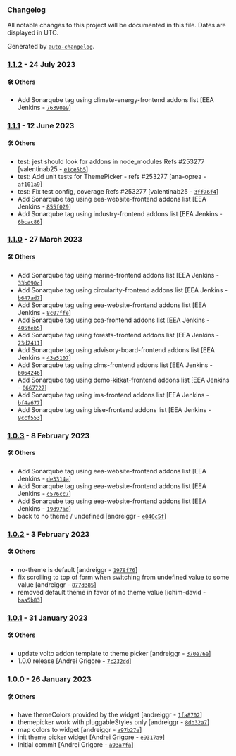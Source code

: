 ### Changelog

All notable changes to this project will be documented in this file. Dates are displayed in UTC.

Generated by [`auto-changelog`](https://github.com/CookPete/auto-changelog).

### [1.1.2](https://github.com/eea/volto-widget-theme-picker/compare/1.1.1...1.1.2) - 24 July 2023

#### :hammer_and_wrench: Others

- Add Sonarqube tag using climate-energy-frontend addons list [EEA Jenkins - [`76390e9`](https://github.com/eea/volto-widget-theme-picker/commit/76390e9e50474297312c34e51b66209b0febfae1)]
### [1.1.1](https://github.com/eea/volto-widget-theme-picker/compare/1.1.0...1.1.1) - 12 June 2023

#### :hammer_and_wrench: Others

- test: jest should look for addons in node_modules Refs #253277 [valentinab25 - [`e1ce5b5`](https://github.com/eea/volto-widget-theme-picker/commit/e1ce5b55affe732c5637ee1e092fd304b8ee752e)]
- test: Add unit tests for ThemePicker - refs #253277 [ana-oprea - [`af101a9`](https://github.com/eea/volto-widget-theme-picker/commit/af101a9151b86078a5d6e1f37656ac1f56446f03)]
- test: Fix test config, coverage Refs #253277 [valentinab25 - [`3ff76f4`](https://github.com/eea/volto-widget-theme-picker/commit/3ff76f4002645a834c5d45c2bbb0683716cba2e4)]
- Add Sonarqube tag using eea-website-frontend addons list [EEA Jenkins - [`855f029`](https://github.com/eea/volto-widget-theme-picker/commit/855f0291af4cc38ecfbbee70ffa0a799b82bda6d)]
- Add Sonarqube tag using industry-frontend addons list [EEA Jenkins - [`6bcac86`](https://github.com/eea/volto-widget-theme-picker/commit/6bcac86da76ad9e42bf99db93459be408bd48f52)]
### [1.1.0](https://github.com/eea/volto-widget-theme-picker/compare/1.0.3...1.1.0) - 27 March 2023

#### :hammer_and_wrench: Others

- Add Sonarqube tag using marine-frontend addons list [EEA Jenkins - [`33b090c`](https://github.com/eea/volto-widget-theme-picker/commit/33b090c443f5e4e5dbebf0c5946865fcad006584)]
- Add Sonarqube tag using circularity-frontend addons list [EEA Jenkins - [`b647ad7`](https://github.com/eea/volto-widget-theme-picker/commit/b647ad7fd68de0f700fe7f1af02f294990d48db7)]
- Add Sonarqube tag using eea-website-frontend addons list [EEA Jenkins - [`8c07ffe`](https://github.com/eea/volto-widget-theme-picker/commit/8c07ffe86318c85ba97d5cb0a8ae7b8072cc59b5)]
- Add Sonarqube tag using cca-frontend addons list [EEA Jenkins - [`405feb5`](https://github.com/eea/volto-widget-theme-picker/commit/405feb55714d982adc0c6ba4df4db388291835f2)]
- Add Sonarqube tag using forests-frontend addons list [EEA Jenkins - [`23d2411`](https://github.com/eea/volto-widget-theme-picker/commit/23d2411fc2fbf7bc5e4505fc05f934f0e9b4744b)]
- Add Sonarqube tag using advisory-board-frontend addons list [EEA Jenkins - [`43e5107`](https://github.com/eea/volto-widget-theme-picker/commit/43e51073f63b0b911bd030c5cd03965ce4ffded1)]
- Add Sonarqube tag using clms-frontend addons list [EEA Jenkins - [`b064246`](https://github.com/eea/volto-widget-theme-picker/commit/b064246f48be642af450b2d1d3db17acf57490da)]
- Add Sonarqube tag using demo-kitkat-frontend addons list [EEA Jenkins - [`8667727`](https://github.com/eea/volto-widget-theme-picker/commit/8667727f125b2fdd57b938bfa082313afcfc2cc7)]
- Add Sonarqube tag using ims-frontend addons list [EEA Jenkins - [`bf4a677`](https://github.com/eea/volto-widget-theme-picker/commit/bf4a67766c52b5d5d52f0e5c14556c4ec0b30938)]
- Add Sonarqube tag using bise-frontend addons list [EEA Jenkins - [`9ccf553`](https://github.com/eea/volto-widget-theme-picker/commit/9ccf553f23ab84ad52ab9b1c28138ddda45ec081)]
### [1.0.3](https://github.com/eea/volto-widget-theme-picker/compare/1.0.2...1.0.3) - 8 February 2023

#### :hammer_and_wrench: Others

- Add Sonarqube tag using eea-website-frontend addons list [EEA Jenkins - [`de3314a`](https://github.com/eea/volto-widget-theme-picker/commit/de3314a716dae4d38cac81f4fa6733d904712d07)]
- Add Sonarqube tag using eea-website-frontend addons list [EEA Jenkins - [`c576cc7`](https://github.com/eea/volto-widget-theme-picker/commit/c576cc79bc481cf67c6b592e4baea6477d07e5ae)]
- Add Sonarqube tag using eea-website-frontend addons list [EEA Jenkins - [`19d97ad`](https://github.com/eea/volto-widget-theme-picker/commit/19d97ad979ea739f001159765ea529bf647ab022)]
- back to no theme / undefined [andreiggr - [`e046c5f`](https://github.com/eea/volto-widget-theme-picker/commit/e046c5fb332180a4dd43d07512284c6be8d8a0ed)]
### [1.0.2](https://github.com/eea/volto-widget-theme-picker/compare/1.0.1...1.0.2) - 3 February 2023

#### :hammer_and_wrench: Others

- no-theme is default [andreiggr - [`1978f76`](https://github.com/eea/volto-widget-theme-picker/commit/1978f769b044bdf1632a4dd1f3069c4ddee6fb2a)]
- fix scrolling to top of form when switching from undefined value to some value [andreiggr - [`877d385`](https://github.com/eea/volto-widget-theme-picker/commit/877d38518338d62ab57a68f75521e6a0863e44cd)]
- removed default theme in favor of no theme value [ichim-david - [`baa5b83`](https://github.com/eea/volto-widget-theme-picker/commit/baa5b83e7c74abc6d156f3b7ce6bf30b58d1895d)]
### [1.0.1](https://github.com/eea/volto-widget-theme-picker/compare/1.0.0...1.0.1) - 31 January 2023

#### :hammer_and_wrench: Others

- update volto addon template to theme picker [andreiggr - [`370e76e`](https://github.com/eea/volto-widget-theme-picker/commit/370e76e3817ae83d736655a7f71f233963ad2a24)]
- 1.0.0 release [Andrei Grigore - [`7c232dd`](https://github.com/eea/volto-widget-theme-picker/commit/7c232dde42ab42452b81374afa980834fe5ad533)]
### 1.0.0 - 26 January 2023

#### :hammer_and_wrench: Others

- have themeColors provided by the widget [andreiggr - [`1fa8702`](https://github.com/eea/volto-widget-theme-picker/commit/1fa87022edff97c5fbf4258db3e1fb5f8ec95f45)]
- themepicker work with pluggableStyles only [andreiggr - [`8db32a7`](https://github.com/eea/volto-widget-theme-picker/commit/8db32a707bf948d205b29770e3156483787fe40f)]
- map colors to widget [andreiggr - [`a97b27e`](https://github.com/eea/volto-widget-theme-picker/commit/a97b27efc6f4c98f3c479a64d14f7c02cecd2e87)]
- init theme picker widget [Andrei Grigore - [`e9317a9`](https://github.com/eea/volto-widget-theme-picker/commit/e9317a9b3a914950d35250641e15ea25c011e2ed)]
- Initial commit [Andrei Grigore - [`a93a7fa`](https://github.com/eea/volto-widget-theme-picker/commit/a93a7faa482ff013b82959e892fa33b1cdc22691)]
